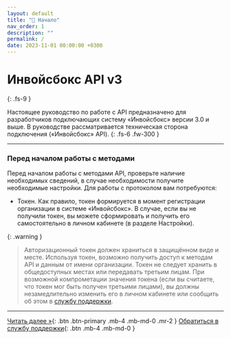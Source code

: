 ```yaml
---
layout: default
title: "🚀 Начало"
nav_order: 1
description: ""
permalink: /
date: 2023-11-01 00:00:00 +0300
---
```


# Инвойсбокс API v3
{: .fs-9 }

Настоящее руководство по работе с API предназначено для разработчиков подключающих
систему «Инвойсбокс» версии 3.0 и выше. В руководстве рассматривается техническая сторона подключения
(«Инвойсбокс» API).
{: .fs-6 .fw-300 }


---

### Перед началом работы с методами

Перед началом работы с методами API, проверьте наличие необходимых сведений, в случае
необходимости получите необходимые настройки. Для работы с протоколом вам потребуются:

- Токен. Как правило, токен формируется в момент регистрации организации в системе «Инвойсбокс». В случае, если вы не получили токен,
вы можете сформировать и получить его самостоятельно в личном кабинете (в разделе Настройки).

{: .warning }
> Авторизационный токен должен храниться в защищённом виде и месте. Используя токен, возможно получить доступ к методам API и данным от имени организации.
Токен не следует хранить в общедоступных местах или передавать третьим лицам. При возможной компрометации значения токена (если вы считаете, что токен мог быть получен третьими лицами),
вы должны незамедлительно изменить его в личном кабинете или сообщить об этом в [службу поддержки](https://www.invoicebox.ru/ru/contacts/feedback.html). 

---

[Читать далее &raquo;](/docs/scenarios){: .btn .btn-primary .mb-4 .mb-md-0 .mr-2 } [Обратиться в службу поддержки](https://www.invoicebox.ru/ru/contacts/feedback.html){: .btn .mb-4 .mb-md-0 }
